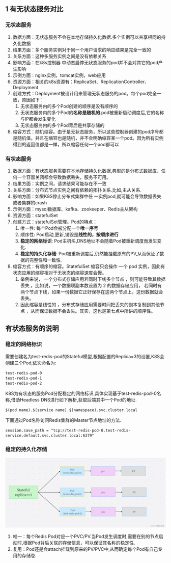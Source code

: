 
## 1 有无状态服务对比

### 无状态服务
1. 数据方面：无状态服务不会在本地存储持久化数据.多个实例可以共享相同的持久化数据
2. 结果方面：多个服务实例对于同一个用户请求的响应结果是完全一致的
3. 关系方面：这种多服务实例之间是没有依赖关系
4. 影响方面：在k8s控制器 中动态启停无状态服务的pod并不会对其它的pod产生影响
5. 示例方面：nginx实例，tomcat实例，web应用
6. 资源方面：相关的k8s资源有：ReplicaSet、ReplicationController、Deployment
7. 创建方式：Deployment被设计用来管理无状态服务的pod。每个pod完全一致，原因如下：
   1. 无状态服务内的多个Pod创建的顺序是没有顺序的
   2. 无状态服务内的多个Pod的**名称是随机的**.pod被重新启动调度后,它的名称与IP都会发生变化
   3. 无状态服务内的多个Pod背后是共享存储的
8. 缩容方式：随机缩容。由于是无状态服务，所以这些控制器创建的pod序号都是随机值。并且在缩容也是随机，并不会明确缩容某一个pod。因为所有实例得到的返回值都是一样，所以缩容任何一个pod都可以

### 有状态服务

1. 数据方面：有状态服务需要在本地存储持久化数据,典型的是分布式数据库，任何一个容器关闭都会导致数据丢失，服务不可用。
2. 结果方面：实例之间，请求结果可能存在不一致
3. 关系方面：分布式节点实例之间有依赖的拓扑关系.比如,主从关系.
4. 影响方面：如果K8S停止分布式集群中任 一实例pod,就可能会导致数据丢失或者集群的crash
5. 示例方面：mysql数据库、kafka、zookeeper、Redis主从架构
6. 资源方面：statefulSet
7. 创建方式：statefulSet管理。Pod的特点：
   1. 唯一性: 每个Pod会被分配一个**唯一序号**
   2. 顺序性: Pod启动,更新,销毁是**线性的，按顺序进行**
   3. **稳定的网络标识**: Pod主机名,DNS地址不会随着Pod被重新调度而发生变化.
   4. **稳定的持久化存储**: Pod被重新调度后,仍然能挂载原有的PV,从而保证了数据的完整性和一致性.
8. 缩容方式：有顺序的缩容。StatefulSet 缩容只会操作 一个 pod 实例，因此有状态应用的缩容相对于无状态的缩容速度会慢。
   1. 举例来说， 一个分布式存储应用若同时下线多个节点 ，则可能导致其数据丢失 。比如说，一个数据项副本数设置为 2 的数据存储应用， 若同时有两个节点下线，如果一份数据它正好保存在这两个节点上，这份数据就会丢失。
   2. 因此缩容是线性的 ，分布式存储应用需要时间把丢失的副本复制到其他节点 ，从而保证数据不会丢失。其实，这也是第七点中所讲的顺序性。


## 有状态服务的说明

### 稳定的网络标识

需要创建名为test-redis-pod的Stateful模型,根据配置的Replica=3的设置,K8S会创建三个Pod,依次命名为:
```
test-redis-pod-0
test-redis-pod-1
test-redis-pod-2
```
K8S为有状态的服务Pod分配稳定的网络标识,具体实现基于test-redis-pod-0名称,借助Headless DNS进行如下解析,获取后端其中一个Pod的地址.
```
$(pod name).$(service name).$(namespace).svc.cluster.local
```
下面通过Pod名称访问Redis集群的Master节点地址的方法.
```
session.save_path = "tcp://test-redis-pod-0.test-redis-service.default.svc.cluster.local:6379"
```
### 稳定的持久化存储

![](image/2023-09-02-09-50-23.png)

1. 唯一：每个Redis Pod对应一个PVC/PV.当Pod发生调度时,需要在别的节点启动时,根据Pod背后关联的存储信息，可以保证其名称的稳定性.
2. 复用：Pod还是会attach挂载到原来的PV/PVC中,从而确定每个Pod有自己专用的存储卷.